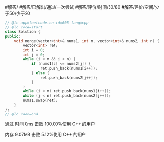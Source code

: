#解答/ #解答/已解出/通过/一次尝试 #解答/评价/时间/50/80 #解答/评价/空间/少于50/少于20

``` cpp
// @lc app=leetcode.cn id=605 lang=cpp
// @lc code=start
class Solution {
public:
	void merge(vector<int>& nums1, int m, vector<int>& nums2, int n) {
		vector<int> ret;
		int i = 0;
		int j = 0;
		while (i < m && j < n) {
			if (nums1[i] <= nums2[j]) {
				ret.push_back(nums1[i++]);
			} else {
				ret.push_back(nums2[j++]);
			}
		}
		while (i < m) ret.push_back(nums1[i++]);
		while (j < n) ret.push_back(nums2[j++]);
		nums1.swap(ret);
	}
};
// @lc code=end
```

通过
时间
0ms
击败 100.00%使用 C++ 的用户

内存
9.07MB
击败 5.12%使用 C++ 的用户